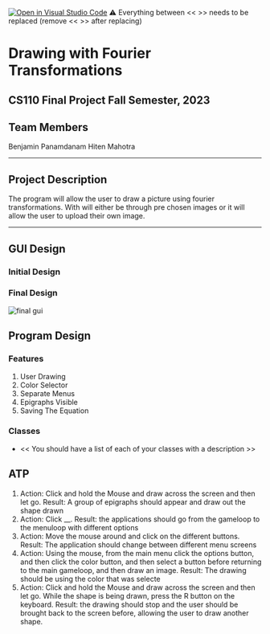 [![Open in Visual Studio Code](https://classroom.github.com/assets/open-in-vscode-718a45dd9cf7e7f842a935f5ebbe5719a5e09af4491e668f4dbf3b35d5cca122.svg)](https://classroom.github.com/online_ide?assignment_repo_id=12764722&assignment_repo_type=AssignmentRepo)
:warning: Everything between << >> needs to be replaced (remove << >> after replacing)

# Drawing with Fourier Transformations
## CS110 Final Project Fall Semester, 2023

## Team Members

Benjamin Panamdanam
Hiten Mahotra

***

## Project Description

The program will allow the user to draw a picture using fourier transformations. With will either be through pre chosen images or it will allow the user to upload their own image.

***    

## GUI Design

### Initial Design

### Final Design

![final gui](assets/finalgui.jpg)

## Program Design

### Features

1. User Drawing 
2. Color Selector
3. Separate Menus
4. Epigraphs Visible 
5. Saving The Equation

### Classes

- << You should have a list of each of your classes with a description >>

## ATP

1. Action: Click and hold the Mouse and draw across the screen and then let go. Result: A group of epigraphs should appear and draw out the shape drawn
2. Action: Click __. Result: the applications should go from the gameloop to the menuloop with different options
3. Action: Move the mouse around and click on the different buttons. Result: The application should change between different menu screens
4. Action: Using the mouse, from the main menu click the options button, and then click the color button, and then select a button before returning to the main gameloop, and then draw an image. Result: The drawing should be using the color that was selecte
5. Action: Click and hold the Mouse and draw across the screen and then let go. While the shape is being drawn, press the R button on the keyboard. Result: the drawing should stop and the user should be brought back to the screen before, allowing the user to draw another shape.


